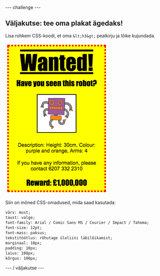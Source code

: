 \--- challenge \---

## Väljakutse: tee oma plakat ägedaks!

Lisa rohkem CSS-koodi, et oma `&lt;h3&gt;` pealkirju ja lõike kujundada.

![kuvatõmmis](images/wanted-final.png)

Siin on mõned CSS-omadused, mida saad kasutada:

    värv: must;
    taust: valge;
    font-family: Arial / Comic Sans MS / Courier / Impact / Tahoma;
    font-size: 12pt;
    font-mass: paksus;
    tekstitöötlus: rõhutage üleliini läbilõikamist;
    marginaal: 10px;
    padding: 10px;
    laius: 100px;
    kõrgus: 100px;
    

\--- / väljakutse \---